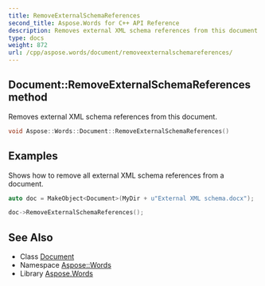 ```yaml
---
title: RemoveExternalSchemaReferences
second_title: Aspose.Words for C++ API Reference
description: Removes external XML schema references from this document.
type: docs
weight: 872
url: /cpp/aspose.words/document/removeexternalschemareferences/
---
```

## Document::RemoveExternalSchemaReferences method


Removes external XML schema references from this document.

```cpp
void Aspose::Words::Document::RemoveExternalSchemaReferences()
```


## Examples



Shows how to remove all external XML schema references from a document. 
```cpp
auto doc = MakeObject<Document>(MyDir + u"External XML schema.docx");

doc->RemoveExternalSchemaReferences();
```

## See Also

* Class [Document](../)
* Namespace [Aspose::Words](../../)
* Library [Aspose.Words](../../../)
